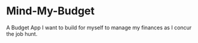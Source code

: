 # Mind-My-Budget
A Budget App I want to build for myself to manage my finances as I concur the job hunt. 
